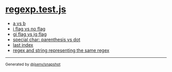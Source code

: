 # [regexp.test.js](../regexp.test.js)


- [a vs b](a_vs_b/a_vs_b.md)
- [i flag vs no flag](i_flag_vs_no_flag/i_flag_vs_no_flag.md)
- [gi flag vs ig flag](gi_flag_vs_ig_flag/gi_flag_vs_ig_flag.md)
- [special char: parenthesis vs dot](special_char_parenthesis_vs_dot/special_char_parenthesis_vs_dot.md)
- [last index](last_index/last_index.md)
- [regex and string representing the same regex](regex_and_string_representing_the_same_regex/regex_and_string_representing_the_same_regex.md)

---

<sub>
  Generated by <a href="https://github.com/jsenv/core/tree/main/packages/independent/snapshot">@jsenv/snapshot</a>
</sub>
